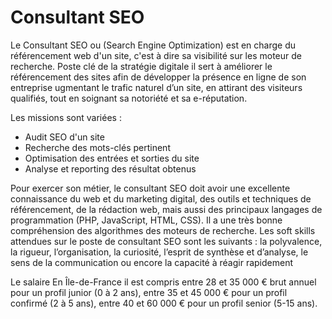 # Consultant SEO

Le Consultant SEO ou (Search Engine Optimization) est en charge du référencement web d'un site, c'est à dire sa visibilité sur les moteur de recherche.
Poste clé de la stratégie digitale il sert à améliorer le référencement des sites afin de développer la présence en ligne de son entreprise ugmentant le trafic naturel d’un site, en attirant des visiteurs qualifiés, tout en soignant sa notoriété et sa e-réputation.

Les missions sont variées :

- Audit SEO d'un site
- Recherche des mots-clés pertinent
- Optimisation des entrées et sorties du site
- Analyse et reporting des résultat obtenus

Pour exercer son métier, le consultant SEO doit avoir une excellente connaissance du web et du marketing digital, des outils et techniques de référencement, de la rédaction web, mais aussi des principaux langages de programmation (PHP, JavaScript, HTML, CSS). Il a une très bonne compréhension des algorithmes des moteurs de recherche.
Les soft skills attendues sur le poste de consultant SEO sont les suivants : la polyvalence, la rigueur, l’organisation, la curiosité, l’esprit de synthèse et d’analyse, le sens de la communication ou encore la capacité à réagir rapidement

Le salaire
En Île-de-France il est compris entre 28 et 35 000 € brut annuel pour un profil junior (0 à 2 ans), entre 35 et 45 000 € pour un profil confirmé (2 à 5 ans), entre 40 et 60 000 € pour un profil senior (5-15 ans).
